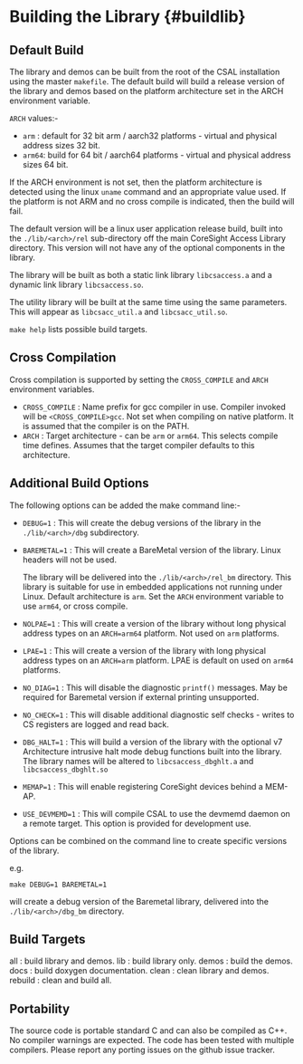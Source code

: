 Building the Library        {#buildlib}
====================

Default Build
-------------

The library and demos can be built from the root of the CSAL installation using the master
`makefile`. The default build will build a release version of the library and demos based
on the platform architecture set in the ARCH environment variable.

`ARCH` values:-
- `arm`  : default for 32 bit arm / aarch32 platforms - virtual and physical address sizes 32 bit.
- `arm64`: build for 64 bit / aarch64 platforms - virtual and physical address sizes 64 bit.

If the ARCH environment is not set, then the platform architecture is detected using the linux
`uname` command and an appropriate value used. If the platform is not ARM and no cross compile
is indicated, then the build will fail.

The default version will be a linux user application release build, built into the `./lib/<arch>/rel` 
sub-directory off the main CoreSight Access Library directory. This version will not have any 
of the optional components in the library. 

The library will be built as both a static link library `libcsaccess.a` and a 
dynamic link library `libcsaccess.so`.

The utility library will be built at the same time using the same parameters. This will
appear as `libcsacc_util.a` and `libcsacc_util.so`.

`make help` lists possible build targets.

Cross Compilation
-----------------
Cross compilation is supported by setting the `CROSS_COMPILE` and `ARCH` environment variables.

- `CROSS_COMPILE` : Name prefix for gcc compiler in use. Compiler invoked will be `<CROSS_COMPILE>gcc`.
Not set when compiling on native platform. It is assumed that the compiler is on the PATH.
- `ARCH`  : Target architecture - can be `arm` or `arm64`. This selects compile time defines. Assumes that the target compiler defaults to this architecture.

Additional Build Options
------------------------
The following options can be added the make command line:-
- `DEBUG=1`     : This will create the debug versions of the library in the `./lib/<arch>/dbg` subdirectory.
- `BAREMETAL=1` : This will create a BareMetal version of the library. Linux headers will not be used.

  The library will be delivered into the `./lib/<arch>/rel_bm` directory. This library is suitable for use 
  in embedded applications not running under Linux. Default architecture is `arm`. Set the `ARCH` environment
  variable to use `arm64`, or cross compile.


- `NOLPAE=1`    : This will create a version of the library without long physical address types on an `ARCH=arm64` platform. Not used on `arm` platforms.

- `LPAE=1`      :  This will create a version of the library with long physical address types on an `ARCH=arm` platform. LPAE is default on used on `arm64` platforms.

- `NO_DIAG=1`   : This will disable the diagnostic `printf()` messages. May be required for Baremetal version if
                  external printing unsupported.

- `NO_CHECK=1`  : This will disable additional diagnostic self checks - writes to CS registers are logged and read back.

- `DBG_HALT=1`  : This will build a version of the library with the optional v7 Architecture intrusive 
  halt mode debug functions built into the library. The library names will be altered to `libcsaccess_dbghlt.a` and `libcsaccess_dbghlt.so`

- `MEMAP=1`     : This will enable registering CoreSight devices behind a MEM-AP.

- `USE_DEVMEMD=1` : This will compile CSAL to use the devmemd daemon on a remote target. This option is provided for development use.

Options can be combined on the command line to create specific versions of the library.

e.g. 
 
    make DEBUG=1 BAREMETAL=1

will create a debug version of the Baremetal library, delivered into the `./lib/<arch>/dbg_bm` directory.

Build Targets
-------------

all     : build library and demos.
lib     : build library only.
demos   : build the demos.
docs    : build doxygen documentation.
clean   : clean library and demos.
rebuild : clean and build all.

Portability
-----------

The source code is portable standard C and can also be compiled as C++.
No compiler warnings are expected.
The code has been tested with multiple compilers.
Please report any porting issues on the github issue tracker.
